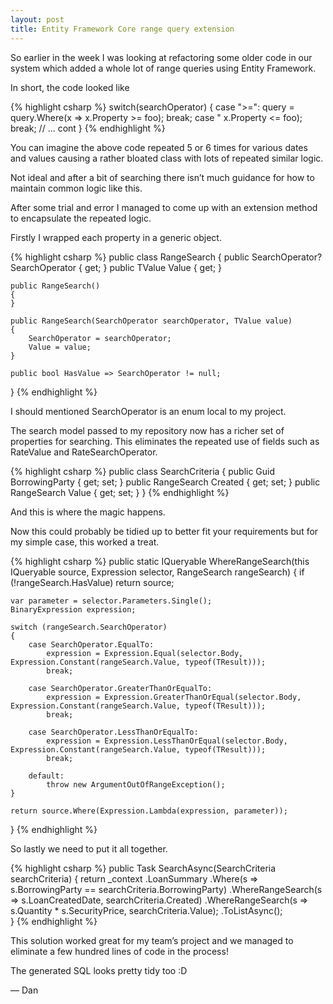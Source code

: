 ```yaml
---
layout: post
title: Entity Framework Core range query extension
---
```


So earlier in the week I was looking at refactoring some older code in our system which added a whole lot of range queries using Entity Framework.

In short, the code looked like

{% highlight csharp %}
switch(searchOperator)
{
    case ">=":
        query = query.Where(x => x.Property >= foo);
        break;
    case " x.Property <= foo);
        break;
    // ... cont
}
{% endhighlight %}

You can imagine the above code repeated 5 or 6 times for various dates and values causing a rather bloated class with lots of repeated similar logic.

Not ideal and after a bit of searching there isn’t much guidance for how to maintain common logic like this.

After some trial and error I managed to come up with an extension method to encapsulate the repeated logic.

Firstly I wrapped each property in a generic object.

{% highlight csharp %}
public class RangeSearch
{
    public SearchOperator? SearchOperator { get; }
    public TValue Value { get; }

    public RangeSearch()
    {
    }

    public RangeSearch(SearchOperator searchOperator, TValue value)
    {
        SearchOperator = searchOperator;
        Value = value;
    }

    public bool HasValue => SearchOperator != null;
}
{% endhighlight %}

I should mentioned SearchOperator is an enum local to my project.

The search model passed to my repository now has a richer set of properties for searching. This eliminates the repeated use of fields such as RateValue and RateSearchOperator.

{% highlight csharp %}
public class SearchCriteria
{
    public Guid BorrowingParty { get; set; }
    public RangeSearch Created { get; set; } 
    public RangeSearch Value { get; set; } 
}
{% endhighlight %}

And this is where the magic happens.

Now this could probably be tidied up to better fit your requirements but for my simple case, this worked a treat.

{% highlight csharp %}
public static IQueryable WhereRangeSearch(this IQueryable source, Expression selector, RangeSearch rangeSearch)
{
    if (!rangeSearch.HasValue)
        return source;
    
    var parameter = selector.Parameters.Single();
    BinaryExpression expression;

    switch (rangeSearch.SearchOperator)
    {
        case SearchOperator.EqualTo:
            expression = Expression.Equal(selector.Body, Expression.Constant(rangeSearch.Value, typeof(TResult)));
            break;

        case SearchOperator.GreaterThanOrEqualTo:
            expression = Expression.GreaterThanOrEqual(selector.Body, Expression.Constant(rangeSearch.Value, typeof(TResult)));
            break;

        case SearchOperator.LessThanOrEqualTo:
            expression = Expression.LessThanOrEqual(selector.Body, Expression.Constant(rangeSearch.Value, typeof(TResult)));
            break;
            
        default:
            throw new ArgumentOutOfRangeException();
    }
    
    return source.Where(Expression.Lambda(expression, parameter));
}
{% endhighlight %}

So lastly we need to put it all together.

{% highlight csharp %}
public Task SearchAsync(SearchCriteria searchCriteria)
{
    return _context
        .LoanSummary
        .Where(s => s.BorrowingParty == searchCriteria.BorrowingParty)
        .WhereRangeSearch(s => s.LoanCreatedDate, searchCriteria.Created)
        .WhereRangeSearch(s => s.Quantity * s.SecurityPrice, searchCriteria.Value);
        .ToListAsync();     
}
{% endhighlight %}

This solution worked great for my team’s project and we managed to eliminate a few hundred lines of code in the process!

The generated SQL looks pretty tidy too :D

&mdash; Dan